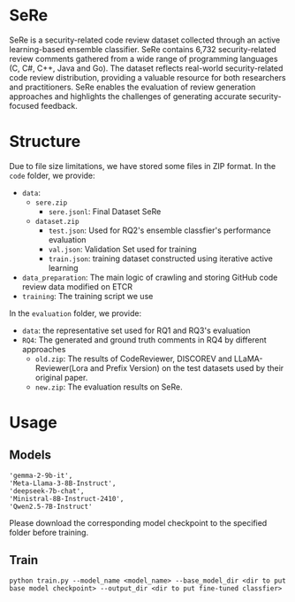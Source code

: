 # SeRe
SeRe is a security-related code review dataset collected through an active learning-based ensemble classifier. SeRe contains 6,732 security-related review comments gathered from a wide range of programming languages (C, C#, C++, Java and Go). The dataset reflects real-world security-related code review distribution, providing a valuable resource for both researchers and practitioners. SeRe enables the evaluation of review generation approaches and highlights the challenges of generating accurate security-focused feedback.

# Structure
Due to file size limitations, we have stored some files in ZIP format.
In the `code` folder, we provide:
- `data`: 
    - `sere.zip`
        - `sere.jsonl`: Final Dataset SeRe
    - `dataset.zip`
        - `test.json`: Used for RQ2's ensemble classfier's performance evaluation
        - `val.json`: Validation Set used for training
        - `train.json`: training dataset constructed using iterative active learning
- `data_preparation`: The main logic of crawling and storing GitHub code review data modified on ETCR
- `training`: The training script we use

In the `evaluation` folder, we provide:
- `data`: the representative set used for RQ1 and RQ3's evaluation
- `RQ4`: The generated and ground truth comments in RQ4 by different approaches
    - `old.zip`: The results of CodeReviewer, DISCOREV and LLaMA-Reviewer(Lora and Prefix Version) on the test datasets used by their original paper.
    - `new.zip`: The evaluation results on SeRe.

# Usage
## Models
```
'gemma-2-9b-it', 
'Meta-Llama-3-8B-Instruct', 
'deepseek-7b-chat',
'Ministral-8B-Instruct-2410',
'Qwen2.5-7B-Instruct'
```
Please download the corresponding model checkpoint to the specified folder before training.
## Train
```
python train.py --model_name <model_name> --base_model_dir <dir to put base model checkpoint> --output_dir <dir to put fine-tuned classfier>
```
